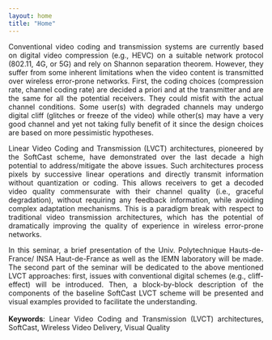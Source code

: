 ```yaml
---
layout: home
title: "Home"
---
```

<div style="text-align: justify">  
Conventional video coding and transmission systems are currently based on digital video compression (e.g., HEVC) on a suitable network protocol (802.11, 4G, or 5G) and rely on Shannon separation theorem. However, they suffer from some inherent limitations when the video content is transmitted over wireless error-prone networks. First, the coding choices (compression rate, channel coding rate) are decided a priori and at the transmitter and are the same for all the potential receivers. They could misfit with the actual channel conditions. Some user(s) with degraded channels may undergo digital cliff (glitches or freeze of the video) while other(s) may have a very good channel and yet not taking fully benefit of it since the design choices are based on more pessimistic hypotheses.<br>

Linear Video Coding and Transmission (LVCT) architectures, pioneered by the SoftCast scheme, have demonstrated over the last decade a high potential to address/mitigate the above issues. Such architectures process pixels by successive linear operations and directly transmit information without quantization or coding. This allows receivers to get a decoded video quality commensurate with their channel quality (i.e., graceful degradation), without requiring any feedback information, while avoiding complex adaptation mechanisms. This is a paradigm break with respect to traditional video transmission architectures, which has the potential of dramatically improving the quality of experience in wireless error-prone networks.<br>

In this seminar, a brief presentation of the Univ. Polytechnique Hauts-de-France/ INSA Haut-de-France as well as the IEMN laboratory will be made. The second part of the seminar will be dedicated to the above mentioned LVCT approaches: first, issues with conventional digital schemes (e.g., cliff-effect) will be introduced. Then, a block-by-block description of the components of the baseline SoftCast LVCT scheme will be presented and visual examples provided to facilitate the understanding.<br> 
<br> 
<strong>Keywords</strong>: Linear Video Coding and Transmission (LVCT) architectures, SoftCast, Wireless Video Delivery, Visual Quality

</div>
